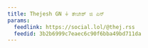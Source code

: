 ```yaml
---
title: Thejesh GN ⏚ ತೇಜೇಶ್ ಜಿ ಎನ್
params:
  feedlink: https://social.lol/@thej.rss
  feedid: 3b2b6999c7eaec6c90f6bba49bd711da
---
```

